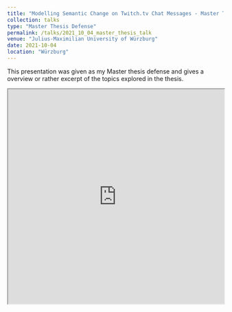```yaml
---
title: "Modelling Semantic Change on Twitch.tv Chat Messages - Master Thesis Defense"
collection: talks
type: "Master Thesis Defense"
permalink: /talks/2021_10_04_master_thesis_talk
venue: "Julius-Maximilian University of Würzburg"
date: 2021-10-04
location: "Würzburg"
---
```



This presentation was given as my Master thesis defense and gives a overview or rather excerpt of the topics explored in the thesis.

<iframe src="https://arbertrary.github.io/master_thesis_talk/twitch-deck.html#/" title="Modelling Semantic Change on Twitch.tv Chat Messages - Master Thesis Defense" style="width:100%; height:500px">
</iframe>

